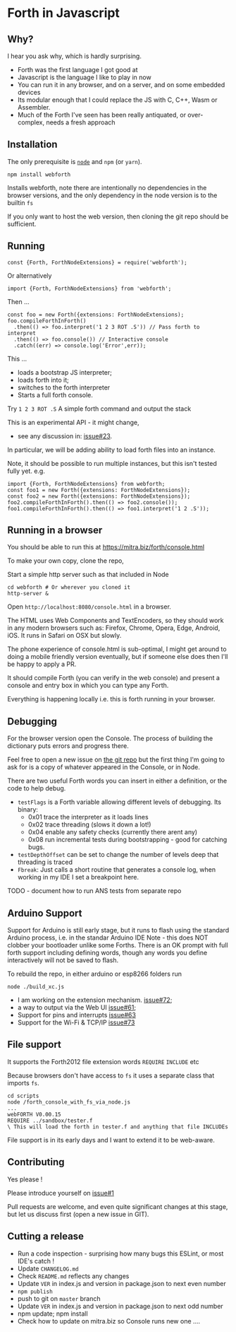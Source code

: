 # Forth in Javascript
## Why?
I hear you ask why, which is hardly surprising. 
* Forth was the first language I got good at
* Javascript is the language I like to play in now
* You can run it in any browser, and on a server, and on some embedded devices
* Its modular enough that I could replace the JS with C, C++, Wasm or Assembler.
* Much of the Forth I've seen has been really antiquated, or over-complex, needs a fresh approach

## Installation
The only prerequisite is [`node`](https://nodejs.org) and `npm` (or `yarn`). 

```
npm install webforth
```
Installs webforth, note there are intentionally no dependencies 
in the browser versions, and the only dependency in the node version is to
the builtin `fs`

If you only want to host the web version, then cloning the git repo should be sufficient.

## Running

```
const {Forth, ForthNodeExtensions} = require('webforth');
```
Or alternatively
```
import {Forth, ForthNodeExtensions} from 'webforth';
```
Then ...
```
const foo = new Forth({extensions: ForthNodeExtensions);
foo.compileForthInForth()
  .then(() => foo.interpret('1 2 3 ROT .S')) // Pass forth to interpret
  .then(() => foo.console()) // Interactive console
  .catch((err) => console.log('Error',err));
```
This ... 

* loads a bootstrap JS interpreter; 
* loads forth into it; 
* switches to the forth interpreter
* Starts a full forth console.

Try `1 2 3 ROT .S` A simple forth command and output the stack

This is an experimental API - it might change, 
- see any discussion in: [issue#23](https://github.com/mitra42/webForth/issues/23).

In particular, we will be adding ability to load forth files into an instance.

Note, it should be possible to run multiple instances, but this isn't tested fully yet.
e.g. 
```
import {Forth, ForthNodeExtensions} from webforth;
const foo1 = new Forth({extensions: ForthNodeExtensions});
const foo2 = new Forth({extensions: ForthNodeExtensions});
foo2.compileForthInForth().then(() => foo2.console());
foo1.compileForthInForth().then(() => foo1.interpret('1 2 .S'));
```
## Running in a browser

You should be able to run this at https://mitra.biz/forth/console.html

To make your own copy, clone the repo,

Start a simple http server such as that included in Node
```
cd webforth # Or wherever you cloned it
http-server &
```
Open `http://localhost:8080/console.html` in a browser. 

The HTML uses Web Components and TextEncoders, so they should work in any modern browsers such as:
Firefox, Chrome, Opera, Edge, Android, iOS. It runs in Safari on OSX but slowly.

The phone experience of console.html is sub-optimal, 
I might get around to doing a mobile friendly version eventually, 
but if someone else does then I'll be happy to apply a PR.

It should compile Forth (you can verify in the web console) and present a console and entry box
in which you can type any Forth. 

Everything is happening locally i.e. this is forth running in your browser.

## Debugging

For the browser version open the Console. 
The process of building the dictionary puts errors and progress there. 

Feel free to open a new issue on [the git repo](https://github.com/mitra42/webforth/issues) 
but the first thing I'm going to ask for is a copy of whatever appeared in the Console,
or in Node.

There are two useful Forth words you can insert in either a definition, or the code to help debug.
* `testFlags` is a Forth variable allowing different levels of debugging. Its binary:
  * 0x01 trace the interpreter as it loads lines 
  * 0x02 trace threading (slows it down a lot!)
  * 0x04 enable any safety checks (currently there arent any)
  * 0x08 run incremental tests during bootstrapping - good for catching bugs.
* `testDepthOffset` can be set to change the number of levels deep that threading is traced
* `Fbreak`: Just calls a short routine that generates a console log, when working in my IDE 
    I set a breakpoint here. 
  
TODO - document how to run ANS tests from separate repo
  
## Arduino Support

Support for Arduino is still early stage, 
but it runs to flash using the standard Arduino process, i.e. in the standar Arduino IDE
Note - this does NOT clobber your bootloader unlike some Forths.
There is an OK prompt with full forth support including defining words, 
though any words you define interactively will not be saved to flash.

To rebuild the repo, in either arduino or esp8266 folders run
```
node ./build_xc.js
```
* I am working on the extension mechanism. [issue#72](https://github.com/mitra42/webForth/issues/72);
* a way to output via the Web UI [issue#61](https://github.com/mitra42/webForth/issues/61);
* Support for pins and interrupts [issue#63](https://github.com/mitra42/webForth/issues/63)
* Support for the Wi-Fi & TCP/IP [issue#73](https://github.com/mitra42/webForth/issues/73)

## File support
It supports the Forth2012 file extension words `REQUIRE` `INCLUDE` etc

Because browsers don't have access to `fs` it uses a separate class
that imports `fs`.
```
cd scripts
node /forth_console_with_fs_via_node.js
...
webFORTH V0.00.15
REQUIRE ../sandbox/tester.f
\ This will load the forth in tester.f and anything that file INCLUDEs
```
File support is in its early days and I want to extend it to be web-aware.

## Contributing

Yes please ! 

Please introduce yourself on [issue#1](https://github.com/mitra42/webforth/issues/1)

Pull requests are welcome, and even quite significant changes at this stage, 
but let us discuss first (open a new issue in GIT). 

## Cutting a release 
* Run a code inspection - surprising how many bugs this ESLint, or most IDE's catch ! 
* Update `CHANGELOG.md`
* Check `README.md` reflects any changes
* Update `VER` in index.js and version in package.json to next even number
* `npm publish`
* push to git on `master` branch
* Update `VER` in index.js and version in package.json to next odd number
* npm update; npm install
* Check how to update on mitra.biz so Console runs new one ....
